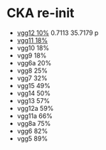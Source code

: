 # CKA re-init
- [vgg12 10%](https://github.com/YHJYH/Machine_Learning/blob/main/projects/Master_Thesis/experiments/recka12.md#reinit-cka-vgg12) 0.7113 35.7179 p
- [vgg11 18%](https://github.com/YHJYH/Machine_Learning/blob/main/projects/Master_Thesis/experiments/recka11.md#vgg11-reinit-cka)
- vgg10 18%
- vgg9 18%
- vgg6a 20%
- vgg8 25%
- vgg7 32%
- vgg15 49%
- vgg14 50%
- vgg13 57%
- vgg12a 59%
- vgg11a 66%
- vgg8a 75%
- vgg6 82%
- vgg5 89%
